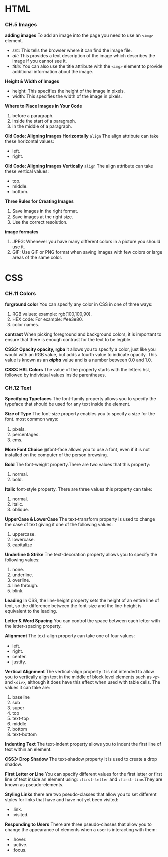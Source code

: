 # HTML

### CH.5 Images
**adding images**
To add an image into the page you need to use an `<img>` element. 
- _src:_ This tells the browser where it can find the image file.
- _alt:_ This provides a text description of the image which describes the image if you cannot see it.
- _title:_ You can also use the title attribute with the `<img>` element to provide additional information about the image.

**Height & Width of Images**
- height: This specifies the height of the image in pixels.
- width: This specifies the width of the image in pixels.

**Where to Place Images in Your Code**
1. before a paragraph.
2. inside the start of a paragraph.
3. in the middle of a paragraph.

**Old Code: Aligning Images Horizontally**
`align` The align attribute can take these horizontal values:
- left. 
- right.

**Old Code: Aligning Images Vertically**
`align` The align attribute can take these vertical values:
- top. 
- middle.
- bottom.

**Three Rules for Creating Images**
1. Save images in the right format.
2. Save images at the right size.
3. Use the correct resolution.

**image formates**
1. JPEG: Whenever you have many different colors in a picture you should use it.
2. GIF: Use GIF or PNG format when saving images with few colors or large areas of the same color.


# CSS

### CH.11 Colors
**forground color**
You can specify any color in CSS in one of three ways:
1. RGB values: example: rgb(100,100,90).
2. HEX code: For example: #ee3e80.
3. color names.

**contrast** 
When picking foreground and background colors, it is important to ensure that there is enough contrast for the text to be legible.

**CSS3: Opacity opacity, rgba**
it allows you to specify a color, just like you would with an RGB value, but adds a fourth value to indicate opacity. This value is known as an **_alpha_** value and is a number between 0.0 and 1.0.

**CSS3: HSL Colors**
The value of the property starts with the letters hsl, followed by individual values inside parentheses.


### CH.12 Text
**Specifying Typefaces**
The font-family property allows you to specify the typeface that should be used for any text inside the element.

**Size of Type**
The font-size property enables you to specify a size for the font.
most common ways:
1. pixels.
2. percentages.
3. ems.

**More Font Choice**
@font-face allows you to use a font, even if it is not installed on the computer of the person browsing.

**Bold**
The font-weight property.There are two values that this property:
1. normal.
2. bold.

**Italic**
font-style property. There are three values this property can take:
1. normal.
2. italic.
3. oblique.

**UpperCase & LowerCase**
The text-transform property is used to change the case of text giving it one of the following values:
1. uppercase.
2. lowercase.
3. capitalize

**Underline & Strike**
The text-decoration property allows you to specify the following values:
1. none.
2. underline.
3. overline.
4. line through.
5. blink.

**Leading**
In CSS, the line-height property sets the height of an entire line of text, so the difference between the font-size and the line-height is equivalent to the leading.

**Letter & Word Spacing**
You can control the space between each letter with the letter-spacing property.

**Alignment**
The text-align property can take one of four values:
- left.
- right.
- center.
- justify.

**Vertical Alignment**
The vertical-align property It is not intended to allow you to vertically align text in the middle of block level elements such as `<p>` and `<div>`, although it does have this effect when used with table cells.
The values it can take are:
1. baseline
2. sub
3. super
4. top
5. text-top
6. middle
7. bottom
8. text-bottom

**Indenting Text**
The text-indent property allows you to indent the first line of text within an element.

**CSS3: Drop Shadow**
The text-shadow property It is used to create a drop shadow.

**First Letter or Line**
You can specify different values for the first letter or first line of text inside an element using:
`:first-letter` and `:first-line`.They are known as pseudo-elements.

**Styling Links**
there are two pseudo-classes that allow you to set different styles for links that have and have not yet been visited:
- :link.
- :visited.

**Responding to Users**
There are three pseudo-classes that allow you to change the appearance of elements when a user is interacting with them:
- :hover.
- :active.
- :focus.